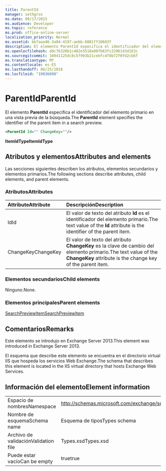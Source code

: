 ```yaml
---
title: ParentId
manager: sethgros
ms.date: 09/17/2015
ms.audience: Developer
ms.topic: reference
ms.prod: office-online-server
localization_priority: Normal
ms.assetid: bb7aaa46-3a04-4197-aebb-8881ff10603f
description: El elemento ParentId especifica el identificador del elemento primario en una vista previa de la búsqueda.
ms.openlocfilehash: ddc76320b1c482e3518a98fb63fc2296143d163c
ms.sourcegitcommit: 34041125dc8c5f993b21cebfc4f8b72f0fd2cb6f
ms.translationtype: MT
ms.contentlocale: es-ES
ms.lasthandoff: 06/25/2018
ms.locfileid: "19836698"
---
```

# <a name="parentid"></a><span data-ttu-id="de5a1-103">ParentId</span><span class="sxs-lookup"><span data-stu-id="de5a1-103">ParentId</span></span>

<span data-ttu-id="de5a1-104">El elemento **ParentId** especifica el identificador del elemento primario en una vista previa de la búsqueda.</span><span class="sxs-lookup"><span data-stu-id="de5a1-104">The **ParentId** element specifies the identifier of the parent item in a search preview.</span></span> 
  
```XML
<ParentId Id="" ChangeKey=""/>
```

<span data-ttu-id="de5a1-105">**ItemIdType**</span><span class="sxs-lookup"><span data-stu-id="de5a1-105">**ItemIdType**</span></span>

## <a name="attributes-and-elements"></a><span data-ttu-id="de5a1-106">Atributos y elementos</span><span class="sxs-lookup"><span data-stu-id="de5a1-106">Attributes and elements</span></span>

<span data-ttu-id="de5a1-107">Las secciones siguientes describen los atributos, elementos secundarios y elementos primarios.</span><span class="sxs-lookup"><span data-stu-id="de5a1-107">The following sections describe attributes, child elements, and parent elements.</span></span>
  
### <a name="attributes"></a><span data-ttu-id="de5a1-108">Atributos</span><span class="sxs-lookup"><span data-stu-id="de5a1-108">Attributes</span></span>

|<span data-ttu-id="de5a1-109">**Attribute**</span><span class="sxs-lookup"><span data-stu-id="de5a1-109">**Attribute**</span></span>|<span data-ttu-id="de5a1-110">**Descripción**</span><span class="sxs-lookup"><span data-stu-id="de5a1-110">**Description**</span></span>|
|:-----|:-----|
|<span data-ttu-id="de5a1-111">Id</span><span class="sxs-lookup"><span data-stu-id="de5a1-111">Id</span></span>  <br/> |<span data-ttu-id="de5a1-112">El valor de texto del atributo **Id** es el identificador del elemento primario.</span><span class="sxs-lookup"><span data-stu-id="de5a1-112">The text value of the **Id** attribute is the identifier of the parent item.</span></span>  <br/> |
|<span data-ttu-id="de5a1-113">ChangeKey</span><span class="sxs-lookup"><span data-stu-id="de5a1-113">ChangeKey</span></span>  <br/> |<span data-ttu-id="de5a1-114">El valor de texto del atributo **ChangeKey** es la clave de cambio del elemento primario.</span><span class="sxs-lookup"><span data-stu-id="de5a1-114">The text value of the **ChangeKey** attribute is the change key of the parent item.</span></span>  <br/> |
   
### <a name="child-elements"></a><span data-ttu-id="de5a1-115">Elementos secundarios</span><span class="sxs-lookup"><span data-stu-id="de5a1-115">Child elements</span></span>

<span data-ttu-id="de5a1-116">Ninguno.</span><span class="sxs-lookup"><span data-stu-id="de5a1-116">None.</span></span>
  
### <a name="parent-elements"></a><span data-ttu-id="de5a1-117">Elementos principales</span><span class="sxs-lookup"><span data-stu-id="de5a1-117">Parent elements</span></span>

[<span data-ttu-id="de5a1-118">SearchPreviewItem</span><span class="sxs-lookup"><span data-stu-id="de5a1-118">SearchPreviewItem</span></span>](searchpreviewitem.md)
  
## <a name="remarks"></a><span data-ttu-id="de5a1-119">Comentarios</span><span class="sxs-lookup"><span data-stu-id="de5a1-119">Remarks</span></span>

<span data-ttu-id="de5a1-120">Este elemento se introdujo en Exchange Server 2013.</span><span class="sxs-lookup"><span data-stu-id="de5a1-120">This element was introduced in Exchange Server 2013.</span></span>
  
<span data-ttu-id="de5a1-121">El esquema que describe este elemento se encuentra en el directorio virtual IIS que hospeda los servicios Web Exchange.</span><span class="sxs-lookup"><span data-stu-id="de5a1-121">The schema that describes this element is located in the IIS virtual directory that hosts Exchange Web Services.</span></span>
  
## <a name="element-information"></a><span data-ttu-id="de5a1-122">Información del elemento</span><span class="sxs-lookup"><span data-stu-id="de5a1-122">Element information</span></span>

|||
|:-----|:-----|
|<span data-ttu-id="de5a1-123">Espacio de nombres</span><span class="sxs-lookup"><span data-stu-id="de5a1-123">Namespace</span></span>  <br/> |http://schemas.microsoft.com/exchange/services/2006/types  <br/> |
|<span data-ttu-id="de5a1-124">Nombre de esquema</span><span class="sxs-lookup"><span data-stu-id="de5a1-124">Schema name</span></span>  <br/> |<span data-ttu-id="de5a1-125">Esquema de tipos</span><span class="sxs-lookup"><span data-stu-id="de5a1-125">Types schema</span></span>  <br/> |
|<span data-ttu-id="de5a1-126">Archivo de validación</span><span class="sxs-lookup"><span data-stu-id="de5a1-126">Validation file</span></span>  <br/> |<span data-ttu-id="de5a1-127">Types.xsd</span><span class="sxs-lookup"><span data-stu-id="de5a1-127">Types.xsd</span></span>  <br/> |
|<span data-ttu-id="de5a1-128">Puede estar vacío</span><span class="sxs-lookup"><span data-stu-id="de5a1-128">Can be empty</span></span>  <br/> |<span data-ttu-id="de5a1-129">true</span><span class="sxs-lookup"><span data-stu-id="de5a1-129">true</span></span>  <br/> |
   

